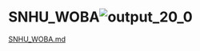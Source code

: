 # SNHU_WOBA![output_20_0](https://user-images.githubusercontent.com/94020684/202195043-3987685a-b695-4d8c-b009-266d853fcbe9.png)
[SNHU_WOBA.md](https://github.com/tylerwalkerbrown/SNHU_WOBA/files/10022129/SNHU_WOBA.md)
